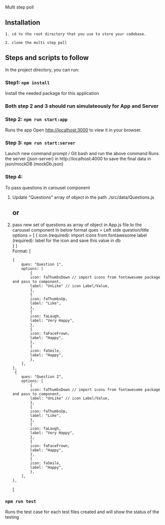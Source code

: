 Multi step poll

## Installation

    1. cd to the root directory that you use to store your codebase.

    2. clone the multi step poll

## Steps and scripts to follow

In the project directory, you can run:

### Step1: `npm install`

Install the needed package for this application

### Both step 2 and 3 should run simulateously for App and Server

### Step 2: `npm run start:app`

Runs the app
Open [http://localhost:3000](http://localhost:3000) to view it in your browser.

### Step 3: `npm run start:server`

Launch new command prompt / Git bash and run the above command
Runs the server (json-server) in http://localhost:4000 to save the final data in json/mockDB (mockDb.json)

### Step 4: 

To pass questions in carousel component 

 1. Update "Questions" array of object in the path ./src/data/Questions.js
    ## or
 2. pass new set of questions as array of object in App.js file to the carousel component
       In below format
       ques = Left side question/title 
       options = [
        {
            icon (required): import icons from fontawesome 
            label (required): label for the icon and save this value in db  
        }
       ]      
       Format:
       [
        
        {
            ques: "Question 1",
            options: [
                {
                icon: faThumbsDown // import icons from fontawesome package and pass to component,
                label: "UnLike" // icon Label/Value,
                },
                {
                icon: faThumbsUp,
                label: "Like",
                },
                {
                icon: faLaugh,
                label: "Very Happy",
                },
                {
                icon: faFaceFrown,
                label: "Happy",
                },
                {
                icon: faSmile,
                label: "Happy",
                },
            ],
        },
         {
            ques: "Question 2",
            options: [
                {
                icon: faThumbsDown // import icons from fontawesome package and pass to component,
                label: "UnLike" // icon Label/Value,
                },
                {
                icon: faThumbsUp,
                label: "Like",
                },
                {
                icon: faLaugh,
                label: "Very Happy",
                },
                {
                icon: faFaceFrown,
                label: "Happy",
                },
                {
                icon: faSmile,
                label: "Happy",
                },
            ],
        },
       ]    
    

### `npm run test`

Runs the test case for each test files created and will show the status of the testing
 
